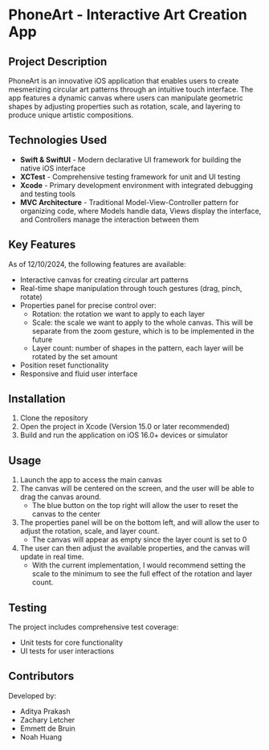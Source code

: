 # PhoneArt - Interactive Art Creation App

## Project Description 

PhoneArt is an innovative iOS application that enables users to create mesmerizing circular art patterns through an intuitive touch interface. The app features a dynamic canvas where users can manipulate geometric shapes by adjusting properties such as rotation, scale, and layering to produce unique artistic compositions.

## Technologies Used

- **Swift & SwiftUI** - Modern declarative UI framework for building the native iOS interface
- **XCTest** - Comprehensive testing framework for unit and UI testing
- **Xcode** - Primary development environment with integrated debugging and testing tools
- **MVC Architecture** - Traditional Model-View-Controller pattern for organizing code, where Models handle data, Views display the interface, and Controllers manage the interaction between them

## Key Features

As of 12/10/2024, the following features are available:
- Interactive canvas for creating circular art patterns
- Real-time shape manipulation through touch gestures (drag, pinch, rotate)
- Properties panel for precise control over:
  - Rotation: the rotation we want to apply to each layer
  - Scale: the scale we want to apply to the whole canvas. This will be separate from the zoom gesture, which is to be implemented in the future
  - Layer count: number of shapes in the pattern, each layer will be rotated by the set amount
- Position reset functionality
- Responsive and fluid user interface

## Installation

1. Clone the repository
2. Open the project in Xcode (Version 15.0 or later recommended)
3. Build and run the application on iOS 16.0+ devices or simulator

## Usage

1. Launch the app to access the main canvas
2. The canvas will be centered on the screen, and the user will be able to drag the canvas around.
    - The blue button on the top right will allow the user to reset the canvas to the center
3. The properties panel will be on the bottom left, and will allow the user to adjust the rotation, scale, and layer count.
    - The canvas will appear as empty since the layer count is set to 0
4. The user can then adjust the available properties, and the canvas will update in real time. 
    - With the current implementation, I would recommend setting the scale to the minimum to see the full effect of the rotation and layer count.

## Testing

The project includes comprehensive test coverage:
- Unit tests for core functionality
- UI tests for user interactions

## Contributors

Developed by:
- Aditya Prakash
- Zachary Letcher
- Emmett de Bruin
- Noah Huang
